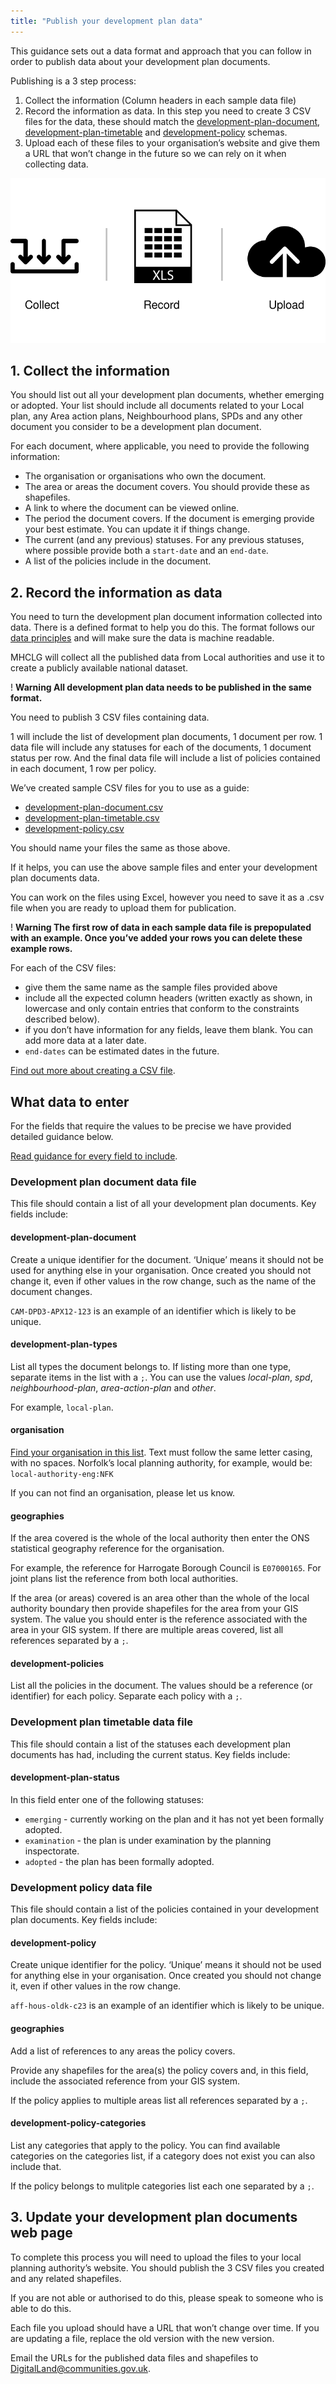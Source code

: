 ```yaml
---
title: "Publish your development plan data"
---
```


This guidance sets out a data format and approach that you can follow in order to publish data about your development plan documents.

Publishing is a 3 step process:

1. Collect the information (Column headers in each sample data file)
2. Record the information as data. In this step you need to create 3 CSV files for the data, these should match the [development-plan-document](https://digital-land.github.io/specification/schema/development-plan-document/), [development-plan-timetable](https://digital-land.github.io/specification/schema/development-plan-timetable/) and [development-policy](https://digital-land.github.io/specification/schema/development-policy/) schemas.
3. Upload each of these files to your organisation’s website and give them a URL that won’t change in the future so we can rely on it when collecting data.

![Image of the 3 step process for publishing development plans data](publishing-process.svg)

## 1. Collect the information

You should list out all your development plan documents, whether emerging or adopted. Your list should include all documents related to your Local plan, any Area action plans, Neighbourhood plans, SPDs and any other document you consider to be a development plan document.

For each document, where applicable, you need to provide the following information:

* The organisation or organisations who own the document.
* The area or areas the document covers. You should provide these as shapefiles.
* A link to where the document can be viewed online.
* The period the document covers. If the document is emerging provide your best estimate. You can update it if things change.
* The current (and any previous) statuses. For any previous statuses, where possible provide both a `start-date` and an `end-date`.
* A list of the policies include in the document.

## 2. Record the information as data

You need to turn the development plan document information collected into data. There is a defined format to help you do this. The format follows our [data principles](https://digital-land.github.io/guidance/data-principles/) and will make sure the data is machine readable.

MHCLG will collect all the published data from Local authorities and use it to create a publicly available national dataset.

<div class="govuk-warning-text">
  <span class="govuk-warning-text__icon" aria-hidden="true">!</span>
  <strong class="govuk-warning-text__text">
    <span class="govuk-warning-text__assistive">Warning</span>
    All development plan data needs to be published in the same format.
  </strong>
</div>

You need to publish 3 CSV files containing data.

1 will include the list of development plan documents, 1 document per row. 1 data file will include any statuses for each of the documents, 1 document status per row. And the final data file will include a list of policies contained in each document, 1 row per policy.

We’ve created sample CSV files for you to use as a guide:

- [development-plan-document.csv](sample-development-plan-document.csv)
- [development-plan-timetable.csv](sample-development-plan-timetable.csv)
- [development-policy.csv](sample-development-policy.csv)

You should name your files the same as those above.

If it helps, you can use the above sample files and enter your development plan documents data.

You can work on the files using Excel, however you need to save it as a .csv file when you are ready to upload them for publication.

<div class="govuk-warning-text">
  <span class="govuk-warning-text__icon" aria-hidden="true">!</span>
  <strong class="govuk-warning-text__text">
    <span class="govuk-warning-text__assistive">Warning</span>
    The first row of data in each sample data file is prepopulated with an example. Once you’ve added your rows you can delete these example rows.
  </strong>
</div>

For each of the CSV files:

* give them the same name as the sample files provided above
* include all the expected column headers (written exactly as shown, in lowercase and only contain entries that conform to the constraints described below).
* if you don’t have information for any fields, leave them blank. You can add more data at a later date.
* `end-dates` can be estimated dates in the future.

[Find out more about creating a CSV file](https://w3c.github.io/csvw/primer/).

## What data to enter

For the fields that require the values to be precise we have provided detailed guidance below.

[Read guidance for every field to include](list-of-fields).

### Development plan document data file

This file should contain a list of all your development plan documents. Key fields include:

#### development-plan-document
Create a unique identifier for the document. ‘Unique’ means it should not be used for anything else in your organisation. Once created you should not change it, even if other values in the row change, such as the name of the document changes.

`CAM-DPD3-APX12-123` is an example of an identifier which is likely to be unique.

#### development-plan-types
List all types the document belongs to. If listing more than one type, separate items in the list with a `;`. You can use the values *local-plan*, *spd*, *neighbourhood-plan*, *area-action-plan* and *other*.

For example, `local-plan`.

#### organisation
[Find your organisation in this list](https://digital-land.github.io/organisation/). Text must follow the same letter casing, with no spaces. Norfolk’s local planning authority, for example, would be: `local-authority-eng:NFK`

If you can not find an organisation, please let us know.

#### geographies
If the area covered is the whole of the local authority then enter the ONS statistical geography reference for the organisation.

For example, the reference for Harrogate Borough Council is `E07000165`. For joint plans list the reference from both local authorities.

If the area (or areas) covered is an area other than the whole of the local authority boundary then provide shapefiles for the area from your GIS system. The value you should enter is the reference associated with the area in your GIS system. If there are multiple areas covered, list all references separated by a `;`.

#### development-policies
List all the policies in the document. The values should be a reference (or identifier) for each policy. Separate each policy with a `;`.

### Development plan timetable data file

This file should contain a list of the statuses each development plan documents has had, including the current status. Key fields include:

#### development-plan-status
In this field enter one of the following statuses:

* `emerging` - currently working on the plan and it has not yet been formally adopted.
* `examination` - the plan is under examination by the planning inspectorate.
* `adopted` - the plan has been formally adopted.

### Development policy data file

This file should contain a list of the policies contained in your development plan documents. Key fields include:

#### development-policy
Create unique identifier for the policy. ‘Unique’ means it should not be used for anything else in your organisation. Once created you should not change it, even if other values in the row change.

`aff-hous-oldk-c23` is an example of an identifier which is likely to be unique.

#### geographies
Add a list of references to any areas the policy covers.

Provide any shapefiles for the area(s) the policy covers and, in this field, include the associated reference from your GIS system.

If the policy applies to multiple areas list all references separated by a `;`.

#### development-policy-categories
List any categories that apply to the policy. You can find available categories on the categories list, if a category does not exist you can also include that.

If the policy belongs to mulitple categories list each one separated by a `;`.

## 3. Update your development plan documents web page

To complete this process you will need to upload the files to your local planning authority’s website. You should publish the 3 CSV files you created and any related shapefiles.

If you are not able or authorised to do this, please speak to someone who is able to do this.

Each file you upload should have a URL that won’t change over time. If you are updating a file, replace the old version with the new version.

Email the URLs for the published data files and shapefiles to [DigitalLand@communities.gov.uk](mailto:DigitalLand@communities.gov.uk).

